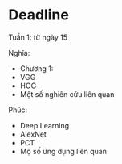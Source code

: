 # Deadline
Tuần 1: từ ngày 15

Nghĩa:
- Chương 1:
- VGG
- HOG
- Một số nghiên cứu liên quan

Phúc: 
- Deep Learning
- AlexNet
- PCT
- Mộ số ứng dụng liên quan



